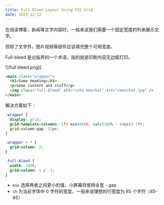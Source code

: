 ```yaml
---
title: Full-Bleed Layout Using CSS Grid
date: 2023-12-12
---
```


在阅读博客，新闻等文字内容时，一般来说我们需要一个固定宽度的列来展示文字。

但除了文字外，图片视频等部件应该填充整个可用宽度。

Full-bleed 是出版界的一个术语，指的就是印刷内容无边框打印。 


![[full bleed.png]]


```html
<main class="wrapper">
  <h1>Some Heading</h1>
  <p>Some content and stuff</p>
  <img class="full-bleed" alt="cute meerkat" src="/meerkat.jpg" />
</main>
```

解决方案如下：

```css
.wrapper {
  display: grid;
  grid-template-columns: 1fr min(60ch, calc(100% - 64px)) 1fr;
  grid-column-gap: 32px;
}

.wrapper > * {
  grid-column: 2;
}

.full-bleed {
  width: 100%;
  grid-column: 1 / -1;
}
```

- `min` 选择两者之间更小的值，小屏幕将使用全宽 - gap
- `ch` 为当前字体中 0 字符的宽度，一般来说理想的行宽度为 65 个字符（45-85）
